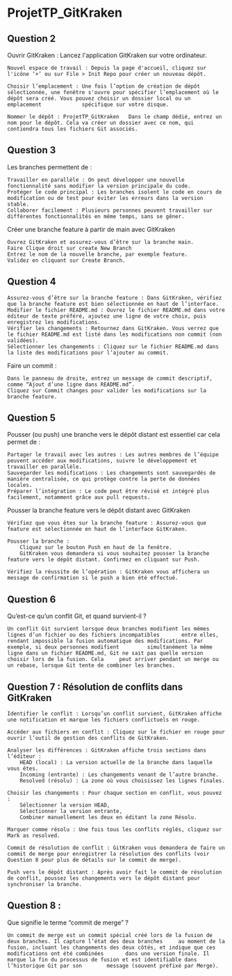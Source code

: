 # ProjetTP_GitKraken

## Question 2
Ouvrir GitKraken : Lancez l'application GitKraken sur votre ordinateur.

    Nouvel espace de travail : Depuis la page d'accueil, cliquez sur l'icône ‘+’ ou sur File > Init Repo pour créer un nouveau dépôt.

    Choisir l’emplacement : Une fois l’option de création de dépôt sélectionnée, une fenêtre s'ouvre pour spécifier l’emplacement où le dépôt sera créé. Vous pouvez choisir un dossier local ou un emplacement             spécifique sur votre disque.

    Nommer le dépôt : ProjetTP_GitKraken   Dans le champ dédié, entrez un nom pour le dépôt. Cela va créer un dossier avec ce nom, qui contiendra tous les fichiers Git associés.
## Question 3
Les branches permettent de :

    Travailler en parallèle : On peut développer une nouvelle fonctionnalité sans modifier la version principale du code.
    Protéger le code principal : Les branches isolent le code en cours de modification ou de test pour éviter les erreurs dans la version stable.
    Collaborer facilement : Plusieurs personnes peuvent travailler sur différentes fonctionnalités en même temps, sans se gêner.

Créer une branche feature à partir de main avec GitKraken

    Ouvrez GitKraken et assurez-vous d’être sur la branche main.
    Faire Clique droit sur create New Branch 
    Entrez le nom de la nouvelle branche, par exemple feature.
    Validez en cliquant sur Create Branch.


## Question 4
    Assurez-vous d’être sur la branche feature : Dans GitKraken, vérifiez que la branche feature est bien sélectionnée en haut de l’interface.
    Modifier le fichier README.md : Ouvrez le fichier README.md dans votre éditeur de texte préféré, ajoutez une ligne de votre choix, puis enregistrez les modifications.
    Vérifier les changements : Retournez dans GitKraken. Vous verrez que le fichier README.md est listé dans les modifications non commit (non validées).
    Sélectionner les changements : Cliquez sur le fichier README.md dans la liste des modifications pour l’ajouter au commit.
Faire un commit :

    Dans le panneau de droite, entrez un message de commit descriptif, comme “Ajout d’une ligne dans README.md”.
    Cliquez sur Commit changes pour valider les modifications sur la branche feature. 
    
## Question 5
Pousser (ou push) une branche vers le dépôt distant est essentiel car cela permet de :

    Partager le travail avec les autres : Les autres membres de l’équipe peuvent accéder aux modifications, suivre le développement et travailler en parallèle.
    Sauvegarder les modifications : Les changements sont sauvegardés de manière centralisée, ce qui protège contre la perte de données locales.
    Préparer l’intégration : Le code peut être révisé et intégré plus facilement, notamment grâce aux pull requests.

Pousser la branche feature vers le dépôt distant avec GitKraken

    Vérifiez que vous êtes sur la branche feature : Assurez-vous que feature est sélectionnée en haut de l’interface GitKraken.

    Pousser la branche :
        Cliquez sur le bouton Push en haut de la fenêtre.
        GitKraken vous demandera si vous souhaitez pousser la branche feature vers le dépôt distant. Confirmez en cliquant sur Push.

    Vérifiez la réussite de l’opération : GitKraken vous affichera un message de confirmation si le push a bien été effectué.    
## Question 6
Qu’est-ce qu’un conflit Git, et quand survient-il ?

    Un conflit Git survient lorsque deux branches modifient les mêmes lignes d’un fichier ou des fichiers incompatibles       entre elles, rendant impossible la fusion automatique des modifications. Par exemple, si deux personnes modifient         simultanément la même ligne dans un fichier README.md, Git ne sait pas quelle version choisir lors de la fusion. Cela     peut arriver pendant un merge ou un rebase, lorsque Git tente de combiner les branches.
## Question 7 : Résolution de conflits dans GitKraken

    Identifier le conflit : Lorsqu’un conflit survient, GitKraken affiche une notification et marque les fichiers conflictuels en rouge.

    Accéder aux fichiers en conflit : Cliquez sur le fichier en rouge pour ouvrir l’outil de gestion des conflits de GitKraken.

    Analyser les différences : GitKraken affiche trois sections dans l’éditeur :
        HEAD (local) : La version actuelle de la branche dans laquelle vous êtes.
        Incoming (entrante) : Les changements venant de l’autre branche.
        Resolved (résolu) : La zone où vous choisissez les lignes finales.

    Choisir les changements : Pour chaque section en conflit, vous pouvez :
        Sélectionner la version HEAD,
        Sélectionner la version entrante,
        Combiner manuellement les deux en éditant la zone Résolu.

    Marquer comme résolu : Une fois tous les conflits réglés, cliquez sur Mark as resolved.

    Commit de résolution de conflit : GitKraken vous demandera de faire un commit de merge pour enregistrer la résolution des conflits (voir Question 8 pour plus de détails sur le commit de merge).

    Push vers le dépôt distant : Après avoir fait le commit de résolution de conflit, poussez les changements vers le dépôt distant pour synchroniser la branche.

## Question 8 :

Que signifie le terme “commit de merge” ?

    Un commit de merge est un commit spécial créé lors de la fusion de deux branches. Il capture l’état des deux branches     au moment de la fusion, incluant les changements des deux côtés, et indique que ces modifications ont été combinées       dans une version finale. Il marque la fin du processus de fusion et est identifiable dans l’historique Git par son        message (souvent préfixé par Merge).


